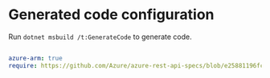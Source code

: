 # Generated code configuration

Run `dotnet msbuild /t:GenerateCode` to generate code.

``` yaml

azure-arm: true
require: https://github.com/Azure/azure-rest-api-specs/blob/e25881196fcf84fca4dfaedc9fc45a00db4e0541/specification/network/resource-manager/readme.md
 
```